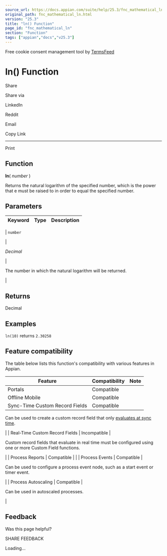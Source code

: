 ```yaml
---
source_url: https://docs.appian.com/suite/help/25.3/fnc_mathematical_ln.html
original_path: fnc_mathematical_ln.html
version: "25.3"
title: "ln() Function"
page_id: "fnc_mathematical_ln"
section: "Function"
tags: ["appian","docs","v25.3"]
---
```



Free cookie consent management tool by [TermsFeed](https://www.termsfeed.com/)

# ln() Function

Share

Share via

LinkedIn

Reddit

Email

Copy Link

* * *

Print

## Function

**ln**( _number_ )

Returns the natural logarithm of the specified number, which is the power that e must be raised to in order to equal the specified number.

## Parameters

| Keyword | Type | Description |
| --- | --- | --- |
|
`number`

 |

_Decimal_

 |

The number in which the natural logarithm will be returned.

 |

## Returns

Decimal

## Examples

`ln(10)` returns `2.30258`

## Feature compatibility

The table below lists this function's compatibility with various features in Appian.

| Feature | Compatibility | Note |
| --- | --- | --- |
| Portals | Compatible |  |
| Offline Mobile | Compatible |  |
| Sync-Time Custom Record Fields | Compatible |
Can be used to create a custom record field that only [evaluates at sync time](custom-record-fields.html#prodlink-sync-time-evaluations).

 |
| Real-Time Custom Record Fields | Incompatible |

Custom record fields that evaluate in real time must be configured using one or more Custom Field functions.

 |
| Process Reports | Compatible |  |
| Process Events | Compatible |

Can be used to configure a process event node, such as a start event or timer event.

 |
| Process Autoscaling | Compatible |

Can be used in autoscaled processes.

 |

## Feedback

Was this page helpful?

SHARE FEEDBACK

Loading...